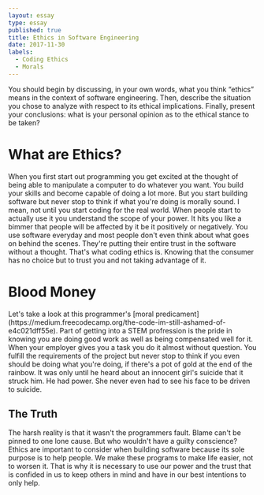```yaml
---
layout: essay
type: essay
published: true
title: Ethics in Software Engineering
date: 2017-11-30
labels:
  - Coding Ethics
  - Morals
---
```

 You should begin by discussing, in your own words, what you think “ethics” means in the context of software engineering. Then, describe the situation you chose to analyze with respect to its ethical implications. Finally, present your conclusions: what is your personal opinion as to the ethical stance to be taken?
 
 <h1 class="ui header">What are Ethics?</h1>
 When you first start out programming you get excited at the thought of being able to manipulate a computer to do whatever you want. You build your skills and become capable of doing a lot more. But you start building software but never stop to think if what you're doing is morally sound. I mean, not until you start coding for the real world. When people start to actually use it you understand the scope of your power. It hits you like a bimmer that people will be affected by it be it positively or negatively. You use software everyday and most people don't even think about what goes on behind the scenes. They're putting their entire trust in the software without a thought. That's what coding ethics is. Knowing that the consumer has no choice but to trust you and not taking advantage of it.
 
<h1 class="ui header">Blood Money</h1>
Let's take a look at this programmer's [moral predicament](https://medium.freecodecamp.org/the-code-im-still-ashamed-of-e4c021dff55e). Part of getting into a STEM profression is the pride in knowing you are doing good work as well as being compensated well for it. When your employer gives you a task you do it almost without question. You fulfill the requirements of the project but never stop to think if you even should be doing what you're doing, if there's a pot of gold at the end of the rainbow. It was only until he heard about an innocent girl's suicide that it struck him. He had power. She never even had to see his face to be driven to suicide. 

## The Truth
The harsh reality is that it wasn't the programmers fault. Blame can't be pinned to one lone cause. But who wouldn't have a guilty conscience? Ethics are important to consider when building software because its sole purpose is to help people. We make these programs to make life easier, not to worsen it. That is why it is necessary to use our power and the trust that is confided in us to keep others in mind and have in our best intentions to only help. 

